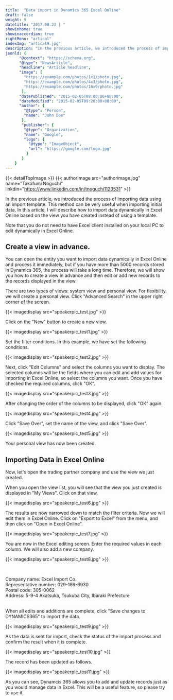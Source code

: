 ```yaml
---
title:  "Data import in Dynamics 365 Excel Online"
draft: false
weight: 9
datetitle: "2017.08.23 | "
showinhome: true
showinaccordian: true
rightMenu: "artical"
indexImg: "artical9.jpg"
description: "In the previous article, we introduced the process of importing data using an import template. This method can be very useful when importing initial data. In this article, I will describe how to import data dynamically in Excel Online based on the view you have created instead of using a template."
jsonld: {
      "@context": "https://schema.org",
      "@type": "NewsArticle",
      "headline": "Article headline",
      "image": [
        "https://example.com/photos/1x1/photo.jpg",
        "https://example.com/photos/4x3/photo.jpg",
        "https://example.com/photos/16x9/photo.jpg"
       ],
      "datePublished": "2015-02-05T08:00:00+08:00",
      "dateModified": "2015-02-05T09:20:00+08:00",
      "author": {
        "@type": "Person",
        "name": "John Doe"
       },
       "publisher": {
        "@type": "Organization",
        "name": "Google",
        "logo": {
          "@type": "ImageObject",
          "url": "https://google.com/logo.jpg"
         }
       }
    }
---
```

{{< detailTopImage >}}
{{< authorImage src="authorimage.jpg" name="Takafumi Noguchi" linkdin="https://www.linkedin.com/in/tnoguchi1123531" >}}
<!-- Intro  -->
In the previous article, we introduced the process of importing data using an import template. This method can be very useful when importing initial data. In this article, I will describe how to import data dynamically in Excel Online based on the view you have created instead of using a template.

Note that you do not need to have Excel client installed on your local PC to edit dynamically in Excel Online.


## Create a view in advance.
You can open the entity you want to import data dynamically in Excel Online and process it immediately, but if you have more than 5000 records stored in Dynamics 365, the process will take a long time. Therefore, we will show you how to create a view in advance and then edit or add new records to the records displayed in the view.

There are two types of views: system view and personal view. For flexibility, we will create a personal view. Click "Advanced Search" in the upper right corner of the screen.
<!-- Image= speakerpic_test.jpg -->
{{< imagedisplay src="speakerpic_test.jpg" >}}

Click on the "New" button to create a new view.
<!-- Image- speakerpic_test1.jpg -->
{{< imagedisplay src="speakerpic_test1.jpg" >}}


Set the filter conditions. In this example, we have set the following conditions.
<!-- Image= speakerpic_test2.jpg -->
{{< imagedisplay src="speakerpic_test2.jpg" >}}


Next, click "Edit Columns" and select the columns you want to display. The selected columns will be the fields where you can edit and add values for importing in Excel Online, so select the columns you want. Once you have checked the required columns, click "OK".
<!-- Image= speakerpic_test3.jpg -->
{{< imagedisplay src="speakerpic_test3.jpg" >}}


After changing the order of the columns to be displayed, click "OK" again.
<!-- Image= speakerpic_test4.jpg -->
{{< imagedisplay src="speakerpic_test4.jpg" >}}


Click "Save Over", set the name of the view, and click "Save Over".
<!-- Image= speakerpic_test5.jpg -->
{{< imagedisplay src="speakerpic_test5.jpg" >}}


Your personal view has now been created.

## Importing Data in Excel Online
Now, let's open the trading partner company and use the view we just created.

When you open the view list, you will see that the view you just created is displayed in "My Views". Click on that view.
<!-- Image= speakerpic_test6.jpg -->
{{< imagedisplay src="speakerpic_test6.jpg" >}}


The results are now narrowed down to match the filter criteria. Now we will edit them in Excel Online. Click on "Export to Excel" from the menu, and then click on "Open in Excel Online".
<!-- Image= speakerpic_test7.jpg -->
{{< imagedisplay src="speakerpic_test7.jpg" >}}


You are now in the Excel editing screen. Enter the required values in each column. We will also add a new company.
<!-- Image= speakerpic_test8.jpg -->
{{< imagedisplay src="speakerpic_test8.jpg" >}}     

&nbsp;

Company name: Excel Import Co.    
Representative number: 029-186-6930    
Postal code: 305-0062    
Address: 5-9-4 Akatsuka, Tsukuba City, Ibaraki Prefecture       
&nbsp;

When all edits and additions are complete, click "Save changes to DYNAMICS365" to import the data.
<!-- Image= speakerpic_test9.jpg -->
{{< imagedisplay src="speakerpic_test9.jpg" >}}

As the data is sent for import, check the status of the import process and confirm the result when it is complete.
<!-- Image= speakerpic_test10.jpg -->
{{< imagedisplay src="speakerpic_test10.jpg" >}}


The record has been updated as follows.
<!-- Image= speakerpic_test11.jpg -->
{{< imagedisplay src="speakerpic_test11.jpg" >}}


As you can see, Dynamcis 365 allows you to add and update records just as you would manage data in Excel.
This will be a useful feature, so please try to use it.    
&nbsp;